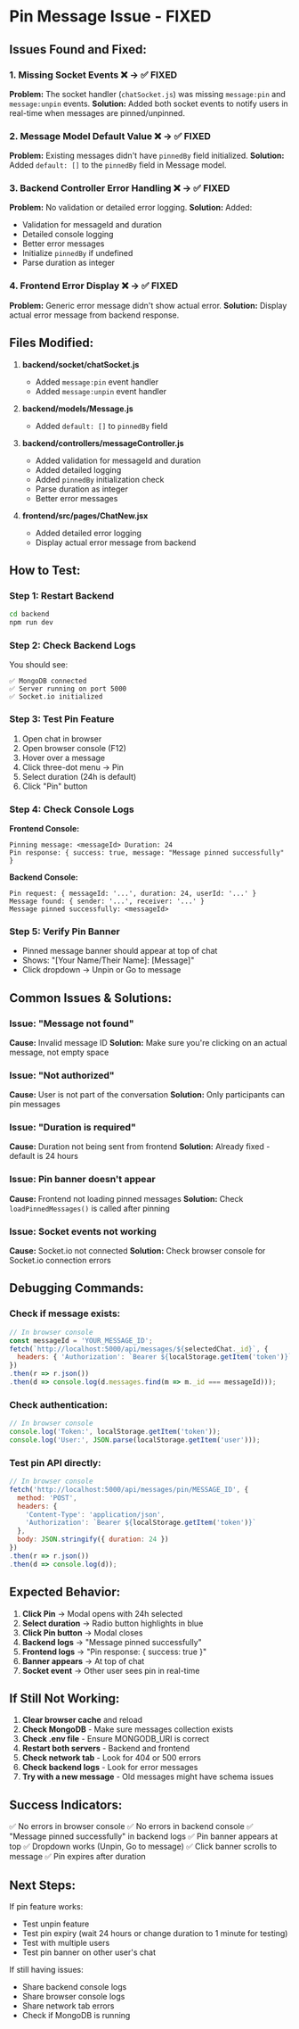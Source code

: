 # Pin Message Issue - FIXED

## Issues Found and Fixed:

### 1. **Missing Socket Events** ❌ → ✅ FIXED
**Problem:** The socket handler (`chatSocket.js`) was missing `message:pin` and `message:unpin` events.
**Solution:** Added both socket events to notify users in real-time when messages are pinned/unpinned.

### 2. **Message Model Default Value** ❌ → ✅ FIXED
**Problem:** Existing messages didn't have `pinnedBy` field initialized.
**Solution:** Added `default: []` to the `pinnedBy` field in Message model.

### 3. **Backend Controller Error Handling** ❌ → ✅ FIXED
**Problem:** No validation or detailed error logging.
**Solution:** Added:
- Validation for messageId and duration
- Detailed console logging
- Better error messages
- Initialize `pinnedBy` if undefined
- Parse duration as integer

### 4. **Frontend Error Display** ❌ → ✅ FIXED
**Problem:** Generic error message didn't show actual error.
**Solution:** Display actual error message from backend response.

## Files Modified:

1. **backend/socket/chatSocket.js**
   - Added `message:pin` event handler
   - Added `message:unpin` event handler

2. **backend/models/Message.js**
   - Added `default: []` to `pinnedBy` field

3. **backend/controllers/messageController.js**
   - Added validation for messageId and duration
   - Added detailed logging
   - Added `pinnedBy` initialization check
   - Parse duration as integer
   - Better error messages

4. **frontend/src/pages/ChatNew.jsx**
   - Added detailed error logging
   - Display actual error message from backend

## How to Test:

### Step 1: Restart Backend
```bash
cd backend
npm run dev
```

### Step 2: Check Backend Logs
You should see:
```
✅ MongoDB connected
✅ Server running on port 5000
✅ Socket.io initialized
```

### Step 3: Test Pin Feature
1. Open chat in browser
2. Open browser console (F12)
3. Hover over a message
4. Click three-dot menu → Pin
5. Select duration (24h is default)
6. Click "Pin" button

### Step 4: Check Console Logs

**Frontend Console:**
```
Pinning message: <messageId> Duration: 24
Pin response: { success: true, message: "Message pinned successfully" }
```

**Backend Console:**
```
Pin request: { messageId: '...', duration: 24, userId: '...' }
Message found: { sender: '...', receiver: '...' }
Message pinned successfully: <messageId>
```

### Step 5: Verify Pin Banner
- Pinned message banner should appear at top of chat
- Shows: "[Your Name/Their Name]: [Message]"
- Click dropdown → Unpin or Go to message

## Common Issues & Solutions:

### Issue: "Message not found"
**Cause:** Invalid message ID
**Solution:** Make sure you're clicking on an actual message, not empty space

### Issue: "Not authorized"
**Cause:** User is not part of the conversation
**Solution:** Only participants can pin messages

### Issue: "Duration is required"
**Cause:** Duration not being sent from frontend
**Solution:** Already fixed - default is 24 hours

### Issue: Pin banner doesn't appear
**Cause:** Frontend not loading pinned messages
**Solution:** Check `loadPinnedMessages()` is called after pinning

### Issue: Socket events not working
**Cause:** Socket.io not connected
**Solution:** Check browser console for Socket.io connection errors

## Debugging Commands:

### Check if message exists:
```javascript
// In browser console
const messageId = 'YOUR_MESSAGE_ID';
fetch(`http://localhost:5000/api/messages/${selectedChat._id}`, {
  headers: { 'Authorization': `Bearer ${localStorage.getItem('token')}` }
})
.then(r => r.json())
.then(d => console.log(d.messages.find(m => m._id === messageId)));
```

### Check authentication:
```javascript
// In browser console
console.log('Token:', localStorage.getItem('token'));
console.log('User:', JSON.parse(localStorage.getItem('user')));
```

### Test pin API directly:
```javascript
// In browser console
fetch('http://localhost:5000/api/messages/pin/MESSAGE_ID', {
  method: 'POST',
  headers: {
    'Content-Type': 'application/json',
    'Authorization': `Bearer ${localStorage.getItem('token')}`
  },
  body: JSON.stringify({ duration: 24 })
})
.then(r => r.json())
.then(d => console.log(d));
```

## Expected Behavior:

1. **Click Pin** → Modal opens with 24h selected
2. **Select duration** → Radio button highlights in blue
3. **Click Pin button** → Modal closes
4. **Backend logs** → "Message pinned successfully"
5. **Frontend logs** → "Pin response: { success: true }"
6. **Banner appears** → At top of chat
7. **Socket event** → Other user sees pin in real-time

## If Still Not Working:

1. **Clear browser cache** and reload
2. **Check MongoDB** - Make sure messages collection exists
3. **Check .env file** - Ensure MONGODB_URI is correct
4. **Restart both servers** - Backend and frontend
5. **Check network tab** - Look for 404 or 500 errors
6. **Check backend logs** - Look for error messages
7. **Try with a new message** - Old messages might have schema issues

## Success Indicators:

✅ No errors in browser console
✅ No errors in backend console
✅ "Message pinned successfully" in backend logs
✅ Pin banner appears at top
✅ Dropdown works (Unpin, Go to message)
✅ Click banner scrolls to message
✅ Pin expires after duration

## Next Steps:

If pin feature works:
- Test unpin feature
- Test pin expiry (wait 24 hours or change duration to 1 minute for testing)
- Test with multiple users
- Test pin banner on other user's chat

If still having issues:
- Share backend console logs
- Share browser console logs
- Share network tab errors
- Check if MongoDB is running
